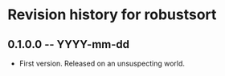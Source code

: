 # Revision history for robustsort

## 0.1.0.0 -- YYYY-mm-dd

* First version. Released on an unsuspecting world.
